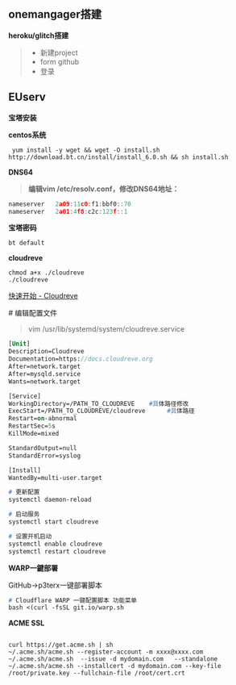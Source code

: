 ## onemangager搭建

**heroku/glitch搭建**

> - 新建project
> - form github
> - 登录

## EUserv

**宝塔安装**

**centos系统**

``` 
 yum install -y wget && wget -O install.sh http://download.bt.cn/install/install_6.0.sh && sh install.sh
```

**DNS64**

>  **编辑vim /etc/resolv.conf，修改DNS64地址：**

``` c
nameserver   2a09:11c0:f1:bbf0::70
nameserver   2a01:4f8:c2c:123f::1
```

**宝塔密码**

``` http://[2a02:180:6:1::3e93]:8888/d055720a
bt default
```

**cloudreve**

```
chmod a+x ./cloudreve
./cloudreve
```

[快速开始 - Cloudreve](https://docs.cloudreve.org/getting-started/install)

\# 编辑配置文件 

> vim /usr/lib/systemd/system/cloudreve.service

```p
[Unit]
Description=Cloudreve
Documentation=https://docs.cloudreve.org 
After=network.target
After=mysqld.service
Wants=network.target

[Service]
WorkingDirectory=/PATH_TO_CLOUDREVE    #具体路径修改
ExecStart=/PATH_TO_CLOUDREVE/cloudreve		#具体路径
Restart=on-abnormal
RestartSec=5s
KillMode=mixed

StandardOutput=null
StandardError=syslog

[Install]
WantedBy=multi-user.target
```

```p
# 更新配置
systemctl daemon-reload

# 启动服务
systemctl start cloudreve

# 设置开机启动
systemctl enable cloudreve
systemctl restart cloudreve
```

**WARP一鍵部署**

GitHub->p3terx一键部署脚本

```p
# Cloudflare WARP 一键配置脚本 功能菜单 
bash <(curl -fsSL git.io/warp.sh
```

**ACME SSL**

``` 

```

``` 
curl https://get.acme.sh | sh
~/.acme.sh/acme.sh --register-account -m xxxx@xxxx.com
~/.acme.sh/acme.sh  --issue -d mydomain.com   --standalone
~/.acme.sh/acme.sh --installcert -d mydomain.com --key-file /root/private.key --fullchain-file /root/cert.crt
```




